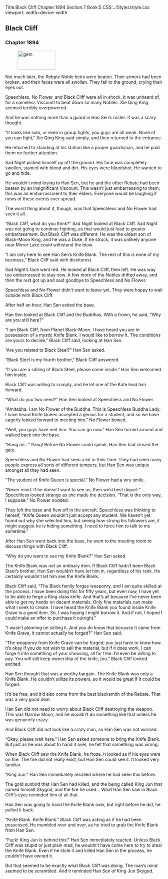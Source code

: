 Title:Black Cliff 
Chapter:1894 
Section:7 
Book:5 
CSS:../Styles/style.css 
viewport: width=device-width
  
## Black Cliff
### Chapter 1894
  
<figure>
	<img src="../Images/gem.gif" alt="gem" id="gem" width="120" height="60" />
</figure>
  

  
Not much later, the Rebate Noble heirs were beaten. Their armors had been broken, and their faces were all swollen. They fell to the ground, crying their eyes out.

Speechless, No Flower, and Black Cliff were all in shock. It was unheard of, for a nameless Viscount to beat down so many Nobles. Xie Qing King seemed terribly overpowered.

And he was nothing more than a guard in Han Sen’s roster. It was a scary thought.

“It looks like solo, or even in group fights, you guys are all weak. None of you can fight,” Xie Qing King said simply, and then returned to the entrance.

He returned to standing at his station like a proper guardsman, and he paid them no further attention.

Sad Night picked himself up off the ground. His face was completely swollen, stained with blood and dirt. His eyes were bloodshot. He wanted to go and hide.

He wouldn’t mind losing to Han Sen, but he and the other Rebate had been beaten by an insignificant Viscount. This wasn’t just embarrassing to them; this was an embarrassment to their elders. Everyone would be laughing if news of these events ever spread.

The worst thing about it, though, was that Speechless and No Flower had seen it all.

“Black Cliff, what do you think?” Sad Night looked at Black Cliff. Sad Night was not going to continue fighting, as that would just lead to greater embarrassment. But Black Cliff was different. He was the oldest son of Black-Moon King, and he was a Duke. If he struck, it was unlikely anyone near Mirror Lake could withstand the blow.

“I am only here to see Han Sen’s Knife Blank. The rest of this is none of my business,” Black Cliff said with disinterest.

Sad Night’s face went red. He looked at Black Cliff, then left. He was way too embarrassed to stay now. A few more of the Nobles drifted away, and then the rest got up and said goodbye to Speechless and No Flower.

Speechless and No Flower didn’t want to leave yet. They were happy to wait outside with Black Cliff.

After half an hour, Han Sen exited the base.

Han Sen looked at Black Cliff and the Buddhas. With a frown, he said, “Why are you still here?”

“I am Black Cliff, from Planet Black-Moon. I have heard you are in possession of a mystic Knife Blank. I would like to borrow it. The conditions are yours to decide,” Black Cliff said, looking at Han Sen.

“Are you related to Black Steel?” Han Sen asked.

“Black Steel is my fourth brother,” Black Cliff answered.

“If you are a sibling of Black Steel, please come inside.” Han Sen welcomed him inside.

Black Cliff was willing to comply, and he let one of the Kate lead him forward.

“What do you two need?” Han Sen looked at Speechless and No Flower.

“Amitabha. I am No Flower of the Buddha. This is Speechless Buddha Lady. I have heard Knife Queen accepted a genius for a student, and so we have eagerly looked forward to meeting him.” No Flower bowed.

“Well, you guys have met him. You can go now.” Han Sen turned around and walked back into the base.

“Hang on…” Pang! Before No Flower could speak, Han Sen had closed the gate.

Speechless and No Flower had seen a lot in their time. They had seen many people express all sorts of different tempers, but Han Sen was unique amongst all they had seen.

“The student of Knife Queen is special.” No Flower had a wry smile.

“Never mind. If he doesn’t want to see us, then we’d best depart.” Speechless looked strange as she made the decision. “That is the only way, I suppose.” No Flower nodded.

They left the base and flew off in the aircraft. Speechless was thinking to herself, “Knife Queen wouldn’t just accept any student. We haven’t yet found out why she selected him, but seeing how strong his followers are, it might suggest he is hiding something. I need to force him to talk to me sometime.”

After Han Sen went back into the base, he went to the meeting room to discuss things with Black Cliff.

“Why do you want to see my Knife Blank?” Han Sen asked.

The Knife Blank was not an ordinary item. If Black Cliff hadn’t been Black Steel’s brother, Han Sen wouldn’t have let him in, regardless of his rank. He certainly wouldn’t let him see the Knife Blank.

Black Cliff said, “The Black family forges weaponry, and I am quite skilled at the process. I have been doing this for fifty years, but even now, I have yet to be able to forge a King class knife. And that’s all because I’ve never been able to get my hands on decent materials. Only fine materials can make what I seek to create. I have heard the Knife Blank you found inside Knife Grave is a good item. So, I was hoping I might borrow it. And if not, I hoped I could make an offer to purchase it outright.”

“I wasn’t planning on selling it. And you do know that because it came from Knife Grave, it cannot actually be forged?” Han Sen said.

“The weaponry from Knife Grave can be forged; you just have to know how. It’s okay if you do not wish to sell the material, but if it does work, I can forge it into something of your choosing, all for free. I’d even be willing to pay. You will still keep ownership of the knife, too.” Black Cliff looked excited.

Han Sen thought that was a worthy bargain. The Knife Blank was only a Knife Blank. He couldn’t utilize its powers, so it would be great if it could be forged.

It’d be free, and it’d also come from the best blacksmith of the Rebate. That was a very good deal.

Han Sen did not need to worry about Black Cliff destroying the weapon. This was Narrow Moon, and he wouldn’t do something like that unless he was genuinely crazy.

And Black Cliff did not look like a crazy man, so Han Sen was not worried.

“Okay, please wait here.” Han Sen asked someone to bring the Knife Blank. But just as he was about to hand it over, he felt that something was wrong.

When Black Cliff saw the Knife Blank, he froze. It looked as if his eyes were on fire. The fire did not really exist, but Han Sen could see it. It looked very familiar.

“King Jun.” Han Sen immediately recalled where he had seen this before.

The gold sunbird that Han Sen had killed, and the being called King Jun that named himself Skygod, and the fire he used… What Han Sen saw in Black Cliff’s eyes reminded him of all that.

Han Sen was going to hand the Knife Blank over, but right before he did, he pulled it back.

“Knife Blank. Knife Blank.” Black Cliff was acting as if he had been possessed. He mumbled over and over, as he tried to grab the Knife Blank from Han Sen.

“Fuck! King Jun is behind this!” Han Sen immediately reacted. Unless Black Cliff was stupid or just plain mad, he wouldn’t have come here to try to steal the Knife Blank. Even if he stole it and killed Han Sen in the process, he couldn’t have owned it.

But that seemed to be exactly what Black Cliff was doing. The man’s mind seemed to be scrambled. And it reminded Han Sen of King Jun Skygod.